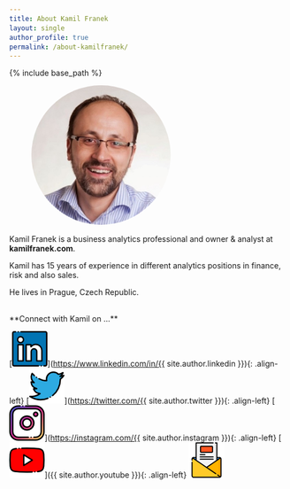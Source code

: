 ```yaml
---
title: About Kamil Franek
layout: single
author_profile: true
permalink: /about-kamilfranek/
---
```




{% include base_path %}

<figure class="align-right" style="width:50%">
        <img style="border-radius:50%" src="/assets/images/branding/kamilfranek_headshot_square.png"
             alt="Kamil Franek Photo">
</figure>

Kamil Franek is a business analytics professional and owner & analyst at **kamilfranek.com**. 

Kamil has 15 years of experience in different analytics positions in finance, risk and also sales. 

He lives in Prague, Czech Republic.

<br>
**Connect with Kamil on ...**

[![LinkedIn Logo](/assets/images/icons/social_linkedin.png)](https://www.linkedin.com/in/{{ site.author.linkedin }}){: .align-left} [![Twitter Logo](/assets/images/icons/social_twitter.png)](https://twitter.com/{{ site.author.twitter }}){: .align-left} [![Instagram Logo](/assets/images/icons/social_instagram.png)](https://instagram.com/{{ site.author.instagram }}){: .align-left} [![YouTube Logo](/assets/images/icons/social_youtube.png)]({{ site.author.youtube }}){: .align-left} [![Newsletter Logo](/assets/images/icons/social_newsletter.png)](http://eepurl.com/dPx9qz)
